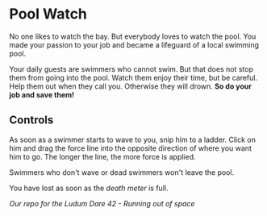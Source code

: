 # Pool Watch
No one likes to watch the bay. But everybody loves to watch the pool.
You made your passion to your job and became a lifeguard of a local swimming pool.

Your daily guests are swimmers who cannot swim. 
But that does not stop them from going into the pool. 
Watch them enjoy their time, but be careful. 
Help them out when they call you. 
Otherwise they will drown.
**So do your job and save them!**

## Controls
As soon as a swimmer starts to wave to you, snip him to a ladder.
Click on him and drag the force line into the opposite direction of where you want him to go. 
The longer the line, the more force is applied. 

Swimmers who don't wave or dead swimmers won't leave the pool. 

You have lost as soon as the *death meter* is full. 

*Our repo for the Ludum Dare 42 - Running out of space*
